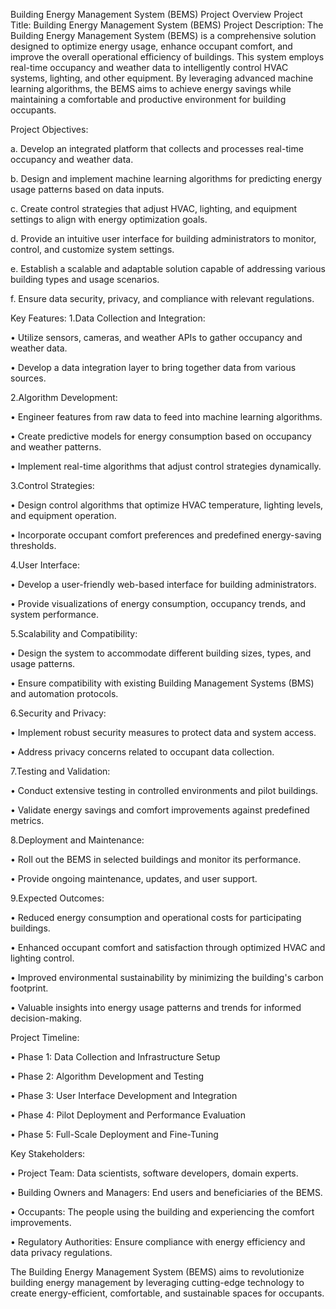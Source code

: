 Building Energy Management System (BEMS) Project Overview
Project Title: Building Energy Management System (BEMS)
Project Description: The Building Energy Management System (BEMS) is a comprehensive solution designed to optimize energy usage, enhance occupant comfort, and improve the overall operational efficiency of buildings. This system employs real-time occupancy and weather data to intelligently control HVAC systems, lighting, and other equipment. By leveraging advanced machine learning algorithms, the BEMS aims to achieve energy savings while maintaining a comfortable and productive environment for building occupants.

Project Objectives:

a. Develop an integrated platform that collects and processes real-time occupancy and weather data.

b.	Design and implement machine learning algorithms for predicting energy usage patterns based on data inputs.

c.	Create control strategies that adjust HVAC, lighting, and equipment settings to align with energy optimization goals.

d.	Provide an intuitive user interface for building administrators to monitor, control, and customize system settings.

e.	Establish a scalable and adaptable solution capable of addressing various building types and usage scenarios.

f.	Ensure data security, privacy, and compliance with relevant regulations.

Key Features:
1.Data Collection and Integration:

•	Utilize sensors, cameras, and weather APIs to gather occupancy and weather data.

•	Develop a data integration layer to bring together data from various sources.

2.Algorithm Development:

•	Engineer features from raw data to feed into machine learning algorithms.

•	Create predictive models for energy consumption based on occupancy and weather patterns.

•	Implement real-time algorithms that adjust control strategies dynamically.

3.Control Strategies:

•	Design control algorithms that optimize HVAC temperature, lighting levels, and equipment operation.

•	Incorporate occupant comfort preferences and predefined energy-saving thresholds.

4.User Interface:

•	Develop a user-friendly web-based interface for building administrators.

•	Provide visualizations of energy consumption, occupancy trends, and system performance.

5.Scalability and Compatibility:

•	Design the system to accommodate different building sizes, types, and usage patterns.

•	Ensure compatibility with existing Building Management Systems (BMS) and automation protocols.

6.Security and Privacy:

•	Implement robust security measures to protect data and system access.

•	Address privacy concerns related to occupant data collection.

7.Testing and Validation:

•	Conduct extensive testing in controlled environments and pilot buildings.

•	Validate energy savings and comfort improvements against predefined metrics.

8.Deployment and Maintenance:

•	Roll out the BEMS in selected buildings and monitor its performance.

•	Provide ongoing maintenance, updates, and user support.

9.Expected Outcomes:

•	Reduced energy consumption and operational costs for participating buildings.

•	Enhanced occupant comfort and satisfaction through optimized HVAC and lighting control.

•	Improved environmental sustainability by minimizing the building's carbon footprint.

•	Valuable insights into energy usage patterns and trends for informed decision-making.


Project Timeline:

•	Phase 1: Data Collection and Infrastructure Setup

•	Phase 2: Algorithm Development and Testing

•	Phase 3: User Interface Development and Integration

•	Phase 4: Pilot Deployment and Performance Evaluation

•	Phase 5: Full-Scale Deployment and Fine-Tuning


Key Stakeholders:

•	Project Team: Data scientists, software developers, domain experts.

•	Building Owners and Managers: End users and beneficiaries of the BEMS.

•	Occupants: The people using the building and experiencing the comfort improvements.

•	Regulatory Authorities: Ensure compliance with energy efficiency and data privacy regulations.

The Building Energy Management System (BEMS) aims to revolutionize building energy management by leveraging cutting-edge technology to create energy-efficient, comfortable, and sustainable spaces for occupants.
